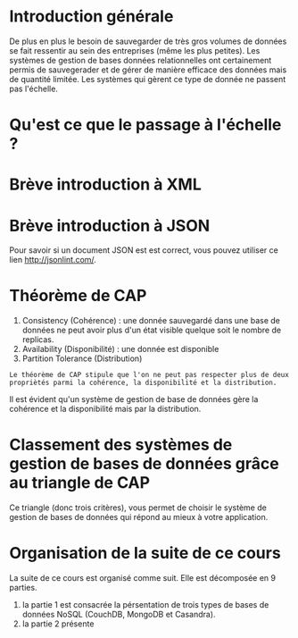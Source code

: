 # Introduction générale


De plus en plus le besoin de sauvegarder de très gros volumes de données se fait ressentir au sein des entreprises (même les plus petites). Les systèmes de gestion de bases données relationnelles ont certainement permis de sauvegerader et de gérer de manière efficace des données mais de quantité limitée. Les systèmes qui gèrent ce type de donnée ne passent pas l'échelle. 

# Qu'est ce que le passage à l'échelle ? 

# Brève introduction à XML 


# Brève introduction à JSON

Pour savoir si un document JSON est est correct, vous pouvez utiliser ce lien http://jsonlint.com/. 



# Théorème de CAP 

1. Consistency (Cohérence) : une donnée sauvegardé dans une base de données ne peut avoir plus d'un état visible quelque soit le nombre de replicas. 
2. Availability (Disponibilité) : une donnée est disponible 
3. Partition Tolerance (Distribution)


``Le théorème de CAP stipule que l'on ne peut pas respecter plus de deux propriètés parmi la cohérence, la disponibilité et la distribution.``

Il est évident qu'un système de gestion de base de données gère la cohérence et la disponibilité mais par la distribution. 

# Classement des systèmes de gestion de bases de données grâce au triangle de CAP

Ce triangle (donc trois critères), vous permet de choisir le système de gestion de bases de données qui répond au mieux à votre application. 

# Organisation de la suite de ce cours
La suite de ce cours est organisé comme suit.  Elle est décomposée en 9 parties. 

1. la partie 1 est consacrée la pérsentation de trois types de bases de données NoSQL (CouchDB, MongoDB et Casandra). 
2. la partie 2 présente  
